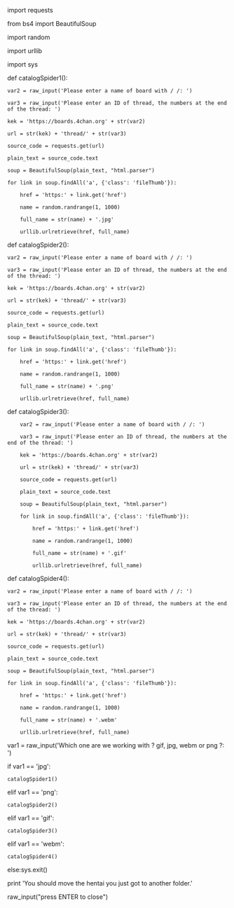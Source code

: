 import requests


from bs4 import BeautifulSoup


import random


import urllib


import sys




def catalogSpider1():
    
    var2 = raw_input('Please enter a name of board with / /: ')
    
    var3 = raw_input('Please enter an ID of thread, the numbers at the end of the thread: ')
   
    kek = 'https://boards.4chan.org' + str(var2)
    
    url = str(kek) + 'thread/' + str(var3)
    
    source_code = requests.get(url)
    
    plain_text = source_code.text
    
    soup = BeautifulSoup(plain_text, "html.parser")
   
    for link in soup.findAll('a', {'class': 'fileThumb'}):
        
        href = 'https:' + link.get('href')
       
        name = random.randrange(1, 1000)
        
        full_name = str(name) + '.jpg'
        
        urllib.urlretrieve(href, full_name)


def catalogSpider2():
    
    var2 = raw_input('Please enter a name of board with / /: ')
    
    var3 = raw_input('Please enter an ID of thread, the numbers at the end of the thread: ')
    
    kek = 'https://boards.4chan.org' + str(var2)
    
    url = str(kek) + 'thread/' + str(var3)
    
    source_code = requests.get(url)
    
    plain_text = source_code.text
    
    soup = BeautifulSoup(plain_text, "html.parser")
    
    for link in soup.findAll('a', {'class': 'fileThumb'}):
        
        href = 'https:' + link.get('href')
        
        name = random.randrange(1, 1000)
        
        full_name = str(name) + '.png'
        
        urllib.urlretrieve(href, full_name)

def catalogSpider3():
        
        var2 = raw_input('Please enter a name of board with / /: ')
        
        var3 = raw_input('Please enter an ID of thread, the numbers at the end of the thread: ')
        
        kek = 'https://boards.4chan.org' + str(var2)
        
        url = str(kek) + 'thread/' + str(var3)
        
        source_code = requests.get(url)
        
        plain_text = source_code.text
        
        soup = BeautifulSoup(plain_text, "html.parser")
        
        for link in soup.findAll('a', {'class': 'fileThumb'}):
            
            href = 'https:' + link.get('href')
            
            name = random.randrange(1, 1000)
            
            full_name = str(name) + '.gif'
            
            urllib.urlretrieve(href, full_name)


def catalogSpider4():
    
    var2 = raw_input('Please enter a name of board with / /: ')
    
    var3 = raw_input('Please enter an ID of thread, the numbers at the end of the thread: ')
    
    kek = 'https://boards.4chan.org' + str(var2)
    
    url = str(kek) + 'thread/' + str(var3)
    
    source_code = requests.get(url)
    
    plain_text = source_code.text
    
    soup = BeautifulSoup(plain_text, "html.parser")
    
    for link in soup.findAll('a', {'class': 'fileThumb'}):
        
        href = 'https:' + link.get('href')
        
        name = random.randrange(1, 1000)
        
        full_name = str(name) + '.webm'
        
        urllib.urlretrieve(href, full_name)






var1 = raw_input('Which one are we working with ? gif, jpg, webm or png ?: ')


if var1 == 'jpg':
    
    catalogSpider1()

elif var1 == 'png':
    
    catalogSpider2()

elif var1 == 'gif':
    
    catalogSpider3()

elif var1 == 'webm':
    
    catalogSpider4()

else:sys.exit()



print 'You should move the hentai you just got to another folder.'


raw_input("press ENTER to close")


